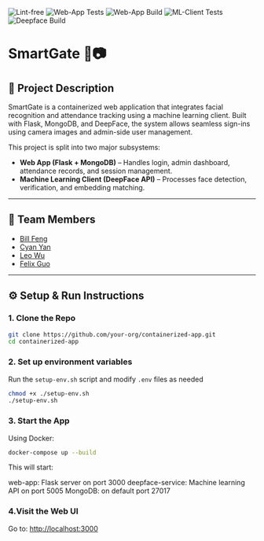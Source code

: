 ![Lint-free](https://github.com/nyu-software-engineering/containerized-app-exercise/actions/workflows/lint.yml/badge.svg)
![Web-App Tests](https://github.com/nyu-software-engineering/containerized-app-exercise/actions/workflows/CI.yml/badge.svg?branch=main&job=test&matrix=subdir:web-app)
![Web-App Build](https://github.com/nyu-software-engineering/containerized-app-exercise/actions/workflows/CI.yml/badge.svg?branch=main&job=build&matrix=service:web-app)
![ML-Client Tests](https://github.com/nyu-software-engineering/containerized-app-exercise/actions/workflows/CI.yml/badge.svg?branch=main&job=test&matrix=subdir:machine-learning-client)
![Deepface Build](https://github.com/nyu-software-engineering/containerized-app-exercise/actions/workflows/CI.yml/badge.svg?branch=main&job=build&matrix=service:deepface)

# SmartGate 🚪📷

## 📄 Project Description

SmartGate is a containerized web application that integrates facial recognition and attendance tracking using a machine learning client. Built with Flask, MongoDB, and DeepFace, the system allows seamless sign-ins using camera images and admin-side user management.

This project is split into two major subsystems:

- **Web App (Flask + MongoDB)** – Handles login, admin dashboard, attendance records, and session management.
- **Machine Learning Client (DeepFace API)** – Processes face detection, verification, and embedding matching.

---

## 👥 Team Members

- [Bill Feng](https://github.com/BillBBle)
- [Cyan Yan](https://github.com/chenxin-yan)
- [Leo Wu](https://github.com/leowu777)
- [Felix Guo](https://github.com/Fel1xgte)

---

## ⚙️ Setup & Run Instructions

### 1. Clone the Repo

```bash
git clone https://github.com/your-org/containerized-app.git
cd containerized-app
```

### 2. Set up environment variables

Run the `setup-env.sh` script and modify `.env` files as needed

```bash
chmod +x ./setup-env.sh
./setup-env.sh
```

### 3. Start the App

Using Docker:

```bash
docker-compose up --build
```

This will start:

web-app: Flask server on port 3000
deepface-service: Machine learning API on port 5005
MongoDB: on default port 27017

### 4.Visit the Web UI

Go to: <http://localhost:3000>
